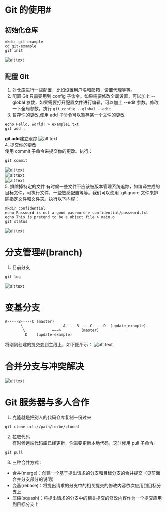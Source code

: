 # Git 的使用#
## 初始化仓库 ##
```shell
mkdir git-example
cd git-example
git init
```
![alt text](image-16.png)      
## 配置 Git ##
1. 对仓库进行一些配置，比如设置用户名和邮箱，设置代理等等。
2. 配置 Git 只需要用到 config 子命令。如果需要修改全局设置，可以加上 --global 参数，如果需要打开配置文件进行编辑，可以加上 --edit 参数。修改一下全局参数，执行
   ```git config --global --edit```
3. 暂存你的更改,使用 add 子命令可以暂存某一个文件的更改
``` shell 
echo Hello, world! > example1.txt  
git add . 
```
**git add**建立跟踪
![alt text](image-17.png)        
4. 提交你的更改  
使用 commit 子命令来提交你的更改。执行：  
```shell 
git commit
```
![alt text](image-18.png)    
![alt text](image-19.png)   
![alt text](image-20.png)    
5. 排除掉特定的文件
   有时候一些文件不应该被版本管理系统追踪，如编译生成的目标文件，可执行文件，一些敏感配置等等。我们可以使用 .gitignore 文件来排除指定文件和文件夹。执行以下内容：
```shell
mkdir confidential
echo Password is not a good password > confidential/password.txt
echo This is pretend to be a object file > main.o
git status
```
![alt text](image-21.png)     
# 分支管理#(branch)
1. 目前分支
```shell
git log
```
![alt text](image-22.png)     
# 变基分支 #
```plain
A-----B-----C (master)
       \                  A-----B-----C-----D  (update_example)
        \            ===>         (master)
         D    (update-example)
```
将刚刚创建的提交变到主线上，如下图所示：
![alt text](image-23.png)    
# 合并分支与冲突解决 #
![alt text](image-24.png)    
# Git 服务器与多人合作 #
1. 克隆就是把别人的代码仓库复制一份过来    
```shell
git clone url://path/to/be/cloned
```
2. 拉取代码  
   有时候远端代码库已经更新，你需要更新本地代码，这时候用   pull 子命令。
```shell
git pull
```
3. 三种合并方式：   
- 合并(merge)：创建一个基于提出请求的分支和目标分支的合并提交（见前面合并分支部分的说明）  
- 变基(rebase)：将提出请求的分支中的相关提交的修改内容依次应用到目标分支上     
- 压缩(squash)：将提出请求的分支中的相关提交的修改内容作为一个提交应用到目标分支上       

 
